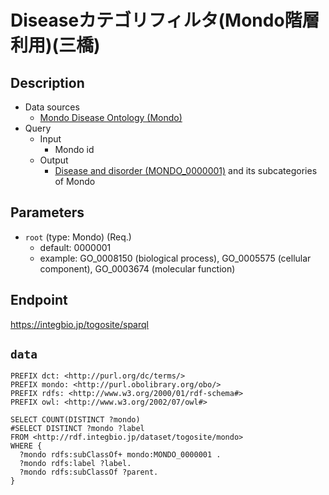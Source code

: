 # Diseaseカテゴリフィルタ(Mondo階層利用)(三橋)

## Description

- Data sources
    -  [Mondo Disease Ontology (Mondo) ](https://mondo.monarchinitiative.org/) 
- Query
    - Input
        - Mondo id
    - Output
        -  [Disease and disorder (MONDO_0000001)](https://monarchinitiative.org/disease/MONDO:0000001) and its subcategories of Mondo

## Parameters

* `root` (type: Mondo) (Req.)
  * default: 0000001
  * example: GO_0008150 (biological process), GO_0005575 (cellular component), GO_0003674 (molecular function)

## Endpoint

https://integbio.jp/togosite/sparql

## `data`
```sparql
PREFIX dct: <http://purl.org/dc/terms/>
PREFIX mondo: <http://purl.obolibrary.org/obo/>
PREFIX rdfs: <http://www.w3.org/2000/01/rdf-schema#>
PREFIX owl: <http://www.w3.org/2002/07/owl#>

SELECT COUNT(DISTINCT ?mondo) 
#SELECT DISTINCT ?mondo ?label
FROM <http://rdf.integbio.jp/dataset/togosite/mondo>
WHERE {
  ?mondo rdfs:subClassOf+ mondo:MONDO_0000001 .
  ?mondo rdfs:label ?label.
  ?mondo rdfs:subClassOf ?parent.
}
```